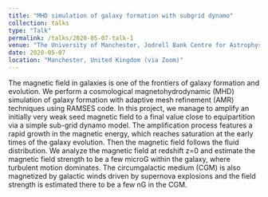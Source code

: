 ```yaml
---
title: "MHD simulation of galaxy formation with subgrid dynamo"
collection: talks
type: "Talk"
permalink: /talks/2020-05-07-talk-1
venue: "The University of Manchester, Jodrell Bank Centre for Astrophysics"
date: 2020-05-07
location: "Manchester, United Kingdom (via Zoom)"
---
```


The magnetic field in galaxies is one of the frontiers of galaxy formation and evolution. We perform a cosmological magnetohydrodynamic (MHD) simulation of galaxy formation with adaptive mesh refinement (AMR) techniques using RAMSES code. In this project, we manage to amplify an initially very weak seed magnetic field to a final value close to equipartition via a simple sub-grid dynamo model. The amplification process features a rapid growth in the magnetic energy, which reaches saturation at the early times of the galaxy evolution. Then the magnetic field follows the fluid distribution. We analyze the magnetic field at redshift z=0 and estimate the magnetic field strength to be a few microG within the galaxy, where turbulent motion dominates. The circumgalactic medium (CGM) is also magnetized by galactic winds driven by supernova explosions and the field strength is estimated there to be a few nG in the CGM. 
